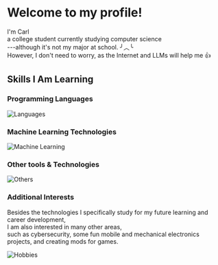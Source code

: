 # Welcome to my profile!

 I'm Carl  
 a college student currently studying computer science  
 ---although it's not my major at school. ╯︿╰  
 However, I don't need to worry, as the Internet and LLMs will help me 👍  
 


## Skills I Am Learning
### Programming Languages
![Languages](https://skillicons.dev/icons?i=c,cpp,python,rust,lua)

### Machine Learning Technologies
![Machine Learning](https://skillicons.dev/icons?i=gcp,tensorflow,pytorch,sklearn)

### Other tools & Technologies
![Others](https://skillicons.dev/icons?i=ubuntu,docker,github,markdown,vscode,pycharm,vim)
  
### Additional Interests  

Besides the technologies I specifically study for my future learning and career development,  
I am also interested in many other areas,  
such as cybersecurity, some fun mobile and mechanical electronics projects, and creating mods for games.

![Hobbies](https://skillicons.dev/icons?i=go,java,kotlin,js,html,css,kali,raspberrypi,arduino,blender)



<!--
## GitHub Stats
![Carl's GitHub stats](https://github-readme-stats.vercel.app/api?username=carl-zzdr&show_icons=true&theme=cobalt)


**Carl-Zzdr/Carl-Zzdr** is a ✨ _special_ ✨ repository because its `README.md` (this file) appears on your GitHub profile.

Here are some ideas to get you started:

- 🔭 I’m currently working on ...
- 🌱 I’m currently learning ...
- 👯 I’m looking to collaborate on ...
- 🤔 I’m looking for help with ...
- 💬 Ask me about ...
- 📫 How to reach me: ...
- 😄 Pronouns: ...
- ⚡ Fun fact: ...
-->
